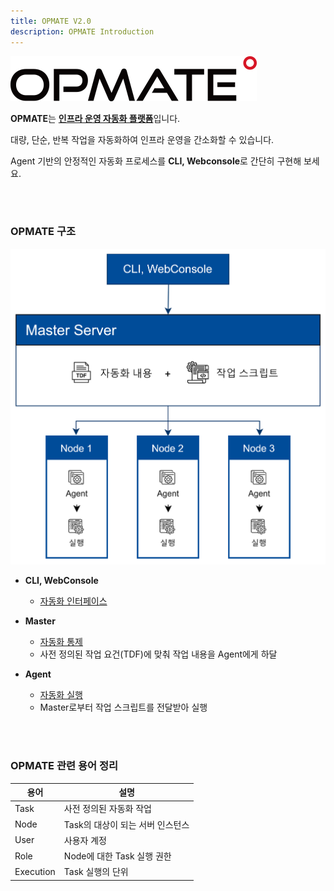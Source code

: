 ```yaml
---
title: OPMATE V2.0
description: OPMATE Introduction
---
```


<!-- ## OPMATE란? -->

![OPMATE](/img/Logo_b_394x72.png)

**OPMATE**는 <u><b>인프라 운영 자동화 플랫폼</b></u>입니다.

대량, 단순, 반복 작업을 자동화하여 인프라 운영을 간소화할 수 있습니다.

Agent 기반의 안정적인 자동화 프로세스를 **CLI, Webconsole**로 간단히 구현해 보세요. 

<br><br>

### OPMATE 구조

![OPMATE_STRUCTURE](/img/opmate-structure.png)

<!-- ![OPMATE_STRUCTURE](/img/opmate-summary.png) -->

- **CLI, WebConsole**
    - <u>자동화 인터페이스</u>

- **Master**
    - <u>자동화 통제</u>
    - 사전 정의된 작업 요건(TDF)에 맞춰 작업 내용을 Agent에게 하달

- **Agent**
    - <u>자동화 실행</u>
    - Master로부터 작업 스크립트를 전달받아 실행

<br><br>

### OPMATE 관련 용어 정리

| **용어**  | **설명**  |
|---|---|
| Task  | 사전 정의된 자동화 작업  |
| Node  | Task의 대상이 되는 서버 인스턴스  |
| User  | 사용자 계정  |
| Role  | Node에 대한 Task 실행 권한  |
| Execution  | Task 실행의 단위  |


<!-- ### OPMATE 관련 용어 정리

* **Task** : 사전 정의된 자동화 작업

* **Node** : Task의 대상이 되는 서버 인스턴스

* **User** : 사용자 계정

* **Role** : Node에 대한 Task 실행 권한

* **Execution** : Task 실행의 단위 -->